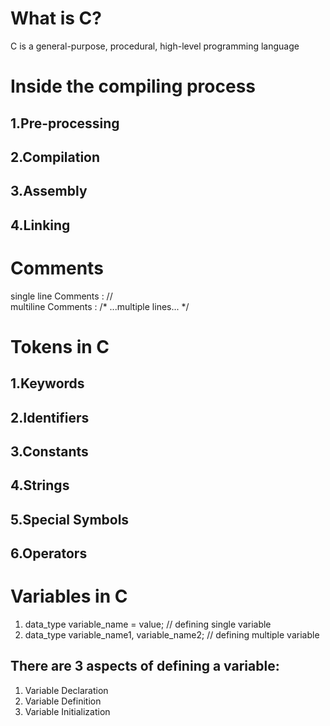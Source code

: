 # What is C?
C is a general-purpose, procedural, high-level programming language
# Inside the compiling process
## 1.Pre-processing
## 2.Compilation
## 3.Assembly
## 4.Linking

# Comments
single line Comments : //
<br>
multiline Comments : /* ...multiple lines... */

# Tokens in C
## 1.Keywords
## 2.Identifiers
## 3.Constants
## 4.Strings
## 5.Special Symbols
## 6.Operators

# Variables in C
1. data_type variable_name = value;    // defining single variable
2. data_type variable_name1, variable_name2;    // defining multiple variable
## There are 3 aspects of defining a variable:
1. Variable Declaration
2. Variable Definition
3. Variable Initialization